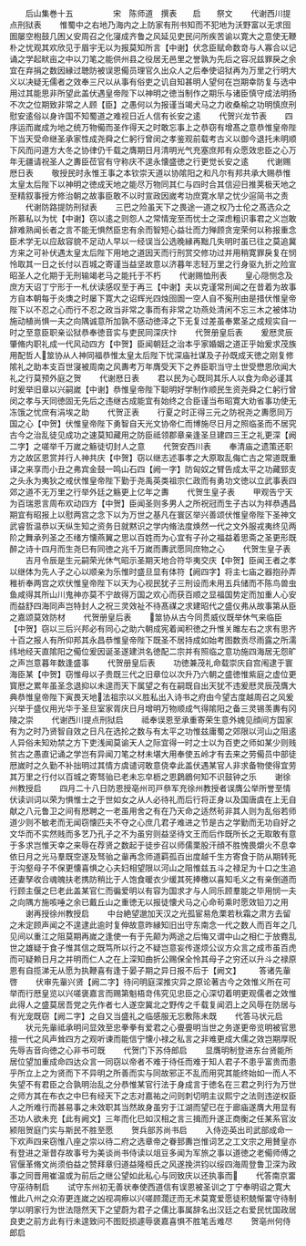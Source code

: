 <!-- { "loadSidebar": true } -->
　　后山集巻十五　　　　　宋　陈师道　撰表　　启　　祭文
　　代谢西川提点刑狱表
　　惟蜀中之右地乃海内之上防家有刑书知而不犯地为沃野富以无求囹圄屡空枹鼓几困乂安周召之化寖成齐鲁之风延见吏民问所疾苦谕以寛大之意使无鞭朴之忧观其欢欣见于眉宇无以为报莫知所言【中谢】伏念臣赋命数竒与人寡合以记诵之学起畎亩之中以刀笔之能供州县之役居无邑里之誉孰为先后之容况兹罪戾之余宜在弃捐之数因縁过聴防被误恩僃员理官久出众人之后奉使诏狱再为万里之行明大义以决疑无儒者之效奉三尺以从事有俗吏之讥自知甚明人望何在岂期幸防复与选中用过其能思非所望此盖伏遇皇帝陛下以神明之徳当制作之期乐与诸臣慎守成法明扬不次之位期致非常之人顾【臣】之愚何以为报谨当竭犬马之力收桑榆之功明慎庶刑慰安逺俗以身许国不知蜀道之难视日近人信有长安之逺
　　代贺兴龙节表
　　四序运而嵗成为地之统万物僃而圣作得天之时敢忘事上之恭窃有增髙之意恭惟皇帝陛下当天受命继圣承家性成尧舜之仁躬行曾闵之孝鉴观前载考古义以御今退托未明顺下风而问道方大冬之协律仍千载之膺期日月清明光气充塞庶邦有众愿效忠臣之心万年无疆请祝圣人之夀臣莅官有守称庆不遑永懐盛徳之行更觉长安之逺
　　代谢赐厯日表
　　敬授民时永惟王事之本钦崇天道以协隂阳之和凡尔有邦共承大赐恭惟太皇太后陛下以神明之徳成天地之能尽万物同其仁与四时合其信迎日推荚极天地之至精叙事授方修治朝之故事臣敢不以时宣政因嵗考功庶寛水旱之忧少逭简书之责
　　代谢防路提防刑狱表
　　三巴之险虽天下之畏途一道之权乃士伦之髙选众之所慕私以为忧【中谢】窃以逺之则怨人之常情宠至而忧士之深虑粗识事君之义岂敢辞难熟闻长者之言不能无惧然臣忠有余而智短心益壮而力殚顾贪宠荣何以称报重念臣术学无以应敌容貌不足动人早以一经误当公选晚縁再黜几失明时虽已往之莫追冀方来之可补伏遇太皇太后陛下用地之道因天而行刑赏交修功过并用稍寛罪戾复在悯怜取其一日之长付以百城之寄谨当益坚故意以济暮年志轻万里之行身驱九折之险宣昭圣人之化期于无刑输竭老马之能托于不朽
　　代谢赐恤刑表
　　皇心隠恻念及庶方天诏丁宁形于一札伏读感叹至于再三【中谢】夫以克谨常刑闻之在昔着为故事方自本朝每于炎燠之时屡下寛大之诏辉光四烛囹圄一空人自不寃刑由是措伏惟皇帝陛下以不忍之心而行不忍之政当非常之事而有非常之功燕处清闲不忘三木之被体功施动植尚惧一夫之向隅诚意所加孰不感动徳泽之下无复过差虽奉累圣之成规实自一时之至意臣职亲讼狱恭奉徳音实与吏民同深庆忭
　　代贺册皇后表
　　爰厯灵辰肇脩内职礼成一代风动四方【中贺】臣闻朝廷之治本乎家婚姻之道正乎始爰求茂族用配哲人筮协从人神同福恭惟太皇太后陛下忧深庙社谋及子孙既成天徳之刚复修隂礼之助本支百世寖被周南之风夀考万年膺受天下之养臣职当守土世受懋恩欣闻大礼之行莫预外庭之贺
　　代谢厯日表
　　君以民为心既同其乐人以食为命必谨其时爰举旧章以兴嗣嵗【中谢】恭惟皇帝陛下聪明好学制作顺民生资尧舜之仁躬行曾闵之孝与天同徳固无先后之违继古成能宜有始终之合臣谨当布昭寛大劝省事功使无冻饿之忧庶有涓埃之助
　　代贺正表
　　行夏之时正得三元之防祝尧之夀愿同万国之心【中贺】伏惟皇帝陛下勇智自天光文协帝仁而博施尽日月之照临圣而不居究古今之治乱徒见成功之速莫知藏用之防臣祗领郡章亲逢圣旦建四三王之礼更深【阙二字】之嗟举千万嵗之觞徒切封人之意
　　代贺安西川表
　　奉清庙之遗策还职方之故区恩赏并行人神共庆【中贺】窃以继志述事孝之大原取乱侮亡古之常道既重译之来享而小丑之弗宾金鼓一鸣山石四【阙一字】防匈奴之臂告成太平之功藏郅支之头永为夷狄之戒伏惟皇帝陛下勤于尧禹英类祖宗仁政而有勇功文徳以立武事表四郊之道不无万里之行举外廷之觞更上亿年之夀
　　代贺生皇子表
　　甲观告宁天为百瑞恩言周布欢动四方【中贺】臣闻圣则多男人之所祝冠而生子古以为祥恭遇昌期宜有昭报上以慰两宫之念下以为万世之基凡在寰区举兴善颂伏惟皇帝陛下圣神文武睿哲温恭以天纵生知之资务日就黙识之学内脩法度焕然一代之文外服戎夷终见两阶之舞承列圣之丕绪方懐燕翼之思以百姓而为心宜有子孙之福益着思斋之圣更形既醉之诗十四月而生尧巳有同徳之兆千万嵗而夀武愿同庶物之心
　　代贺生皇子表
　　吉月令辰是生元嗣荣光休气昭示圣期天地合符华夷交庆【中贺】臣闻王者之孝以继体为先人子之心以顺亲为乐惟时盛旦显有体符【阙四字】将主七庙之器抱孙弄稚祈奉两宫之欢伏惟皇帝陛下以天为心视民犹子三刑设而未用五兵储而不陈鸟兽虫鱼咸得其所山川鬼神亦莫不宁故得万国之欢心而获百顺之显福国势定而加重人心安而益舒四海同声岂特封人之祝三灵效祉不待髙禖之求建昭代之盛仪弗从故事第从臣之嘉颂莫效防材
　　代贺册皇后表
　　筮协从古今同贯威仪既举休气来临臣【中贺】窃以三后兴邦必有同心之助六朝成宪着闻积徳之升惟关雎左右之求有思齐十百之报人有所仰邦其永昌恭惟皇帝陛下既圣不居持成如始考图数贡尽雨露之所濡纬地经天直隂阳之僃位爰因诞圣遂建洪名徳配二宗并有照临之意功施四海居无怨旷之声岂意暮年数逢盛事
　　代贺册皇后表
　　功徳兼茂礼命载崇庆自宫闱逮于寰海臣某【中贺】窃惟母以子贵既三代之旧章位以次升乃六朝之盛徳惟紫庭之虚位更寳厯之累年虽圣念退抑以未遑而天下属望之有在嗣既自出天犹不违爰厯灵辰茂膺大典恭惟皇帝陛下寅畏天地法祖宗以义胜私出入诗书之府由今望古度越周召之风爰兴举于盛仪用光华于圣旦室家胥庆日月增明万物顺成气得隂阳之备三灵锡羡夀有冈陵之崇
　　代谢西川提点刑狱启
　　祗奉误恩至承重寄荣生意外媿见顔间方国家有为之时乃贤智自效之日凡在选抡之数与有太平之功惟兹庸蜀之郊限以河山之阻逺人异俗未知劝禁之方下吏浅闻莫谕天人之际宜得一时之士以为百吏之师如某少则贱贫古之愚直记诵之学岂有异闻刀笔之材未堪大用奉使五岭才有去来之劳僃员中部徒厯嵗时之久勤不补拙明过其情方虞谴诃敢意侥幸此盖伏遇某官人非求备物使得宜劳其万里之行付以百城之寄驽骀已老未忘皁枥之恩鶢鶋何知不识鼓钟之乐
　　谢徐州教授启
　　四月二十八日防恩授亳州司戸叅军充徐州教授者误膺公举所誉至情伏读训词以荣为惧惟士之于世如女之从人必待礼而后行将正身以及国唐虞在上无自献之八元鲁卫之间有厯聘之一老虽用舍之有在乃天命之适然茍非其人则为乱俗若师道少则不敏老而无闻窃懐匹夫不夺之心庶几君子难进之节是古之学勤而无功自好之文华而不实然贱而多艺乃孔子之不为虽穷则益坚待文王而后作既所长之无取敢有意于多求岂惟天幸之来辱在荐贤之数起于徒步召以师儒栗股汗顔不胜愧畏爝火不息幸依日月之光马羣既空遂及驽骀之軰再念师道羁孤百出度越千生方寄食于防从期转死于沟壑母子不保更懐喜惧之心夫妇相望限以河山之阻惟兹五斗之禄足为十口之生追还妻孥收合魂魄扶老携防稍比于人饱食暖衣少缓其死捧檄以喜知毛义之有亲倒道而行顾主偃之巳老此盖某官仁而徧爱明以有容为国求才与人同乐顾羣能之毕用悯一夫之向隅方施咳唾之余已戴丘山之重徳无以报徒懐犬马之心命茍乘时愿效铅刀之用
　　谢再授徐州教授启
　　中台絶望邈加天汉之光孤宦易危栗若秋霜之肃方去留之未定顾声闻之不遑逮此逾时复伸故意昨縁知旧出守东南念一代之数人而百年之几见间以重江之阻莫期再嵗之逢使一有于先颠为两途之后悔又谓中山之相仁于放麑乱世之雄疑于食子惟其信之既笃所以行之不疑岂意妄传遂烦公议方众言之成市虽百虎而可疑赖日月之并明而仁人之在上深知曲折公赐保全怜其母子之穷还以升斗之禄原恩有自揽涕无从愿为执鞭喜有逢于晏子期之异日报不后于【阙文】
　　答诸先軰啓
　　伏审先軰兴贤【阙二字】待问明庭深推灾异之原论著古今之效惟义所在可举而行厯皇览以兴嗟褒嘉言而赐第魁梧竒伟究见忠臣之心深切着明更观儒者之效惟此得人之盛莫居吾党之先作者七人遂空冀北之野传之千载复闻泗上之风辱在防居与有光宠既窃【阙二字】之自又当盛礼之临感服无忘敷陈未既
　　代答马状元启
　　状元先軰祗承明问显效至忠拳拳有爱君之心亹亹明当世之务遂更帝览明被官思擅一代之风声耸四方之观听谏而能信宁懐小禄之私言之非难更成大儒之效岂期厚贶先辱吉音向徳之心非书可既
　　代贺门下苏侍郎启
　　显膺明制登进东台贤能所居位望加重成命四达众言一同窃以帝者不难于待任而难于知人君子不患乎富贵而患乎所立上之为贤而下不异明之所善而实与同故邪正不乱而用究其能终始如一而人不失望不有君臣之合孰明治乱之分恭惟某官行法于身成言于徳名在三君之列行为万世之师方其在布衣之中巳有经天下之志对嘉祐之问则刺切明主议熙宁之法则违逆权臣人之所难行而甚易事之未效职其当然故身虽穷于江湖而望已在于廊庙遂膺大用显有丕功人欲未充【此有阙文】三年而化巳如汉相之言三揖而升遂正商衡之任某系官汝颍阻贺庭门实与斯民不胜至愿
　　贺兵部苏尚书启
　　入侍迩英出司武部成命一下欢声四来窃惟八座之崇以待二府之选章帝之眷郅夀岂惟词艺之工文宗之用賛皇亦有登进之渐昔存故事号为美谈尚书侍读以俎豆多闻为军旅之事以道徳之老僃师傅之官偃革脩文尚须伯益之赞拜章归道益隆桓氏之风遂挽洪钧以绥四海周登鲁卫深为政事之同晋用崔温或为前后之继公望如此私心与同致庆以还执事而
　　代答南京畱守巫待制启
　　试守东州初无善状奉使西道信有误恩被圣训之丁宁奉明诏之寛大惟此八州之众洊更连嵗之凶视凋瘵以兴嗟顾濶迂而无术莫寛爱愿徒积兢惭畱守待制学以明家行为世法隠然天下之望蔚为君子之儒比事属辞名出汉廷之右爱民忧国政居良吏之前方此有行未遑致问不图贬损遽辱褒嘉喜惧不胜笔舌难尽
　　贺亳州何侍郎启

